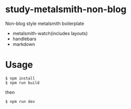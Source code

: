 # study-metalsmith-non-blog

Non-blog style metalsmith boilerplate

 * metalsmith-watch(includes layouts)
 * handlebars
 * markdown

# Usage

```
$ npm install
$ npm run build
```

then

```
$ npm run dev
```



